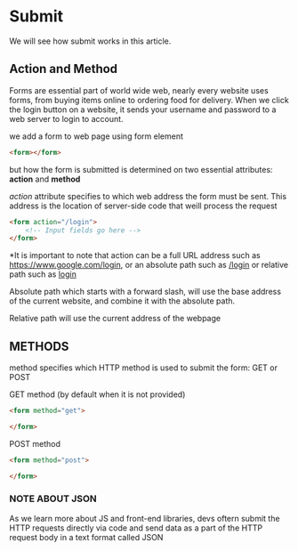 # Submit

We will see how submit works in this article.

## Action and Method

Forms are essential part of world wide web, nearly every website uses forms, from buying items online to ordering food for delivery. When we click the login button on a website, it sends your username and password to a web server to login to account.

we add a form to web page using form element
```html
<form></form>
```

but how the form is submitted is determined on two essential attributes: **action** and **method**

*action* attribute specifies to which web address the form must be sent. This address is the location of server-side code that weill process the request
```html
<form action="/login">
    <!-- Input fields go here -->
</form>
```

*It is important to note that action can be a full URL address such as <u>https://www.google.com/login</u>, or an absolute path such as <u>/login</u> or relative path such as <u>login</u>

Absolute path which starts with a forward slash, will use the base address of the current website, and combine it with the absolute path. 

Relative path will use the current address of the webpage

## METHODS

method specifies which HTTP method is used to submit the form: GET or POST

GET method (by default when it is not provided)
```html
<form method="get">

</form>
```

POST method
```html
<form method="post">

</form>
```

### NOTE ABOUT JSON

As we learn more about JS and front-end libraries, devs oftern submit the HTTP requests directly via code and send data as a part of the HTTP request body in a text format called JSON